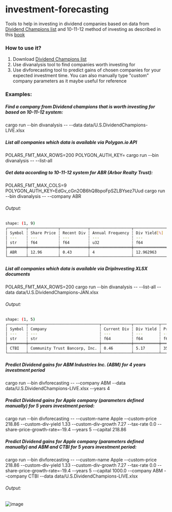 # investment-forecasting
Tools to help in investing in dividend companies based on data from [Dividend Champions list](https://moneyzine.com/investments/dividend-champions/) and 10-11-12 method of investing as described in this [book](https://getrichwithdividends.com/)
### How to use it?
1. Download [Dividend Champions list](https://moneyzine.com/investments/dividend-champions/)
2. Use divanalysis tool to find companies worth investing for
3. Use divforecasting tool to predict gains of chosen companies for your expected investment time. You can also manually type "custom" company parameters as it maybe useful for reference
      
### Examples:
##### Find a company from Dividend champions that is worth investing for based on 10-11-12 system:
cargo run --bin divanalysis -- --data data/U.S.DividendChampions-LIVE.xlsx 

##### List all companies which data is available via Polygon.io API
POLARS_FMT_MAX_ROWS=200 POLYGON_AUTH_KEY=<Your API Key>  cargo run --bin divanalysis --  --list-all

##### Get data according to 10-11-12 system for ABR (Arbor Realty Trust):
POLARS_FMT_MAX_COLS=9  POLYGON_AUTH_KEY=EdGv_cGn2OB6hQ8bpoFpSZLBYsez7Uud  cargo run --bin divanalysis -- --company ABR

###### Output:
```bash
shape: (1, 9)
┌────────┬─────────────┬────────────┬──────────────────┬──────────────┬───────────┬─────────────────────────────────┬─────────────────┬───────────────────────────────┐
│ Symbol ┆ Share Price ┆ Recent Div ┆ Annual Frequency ┆ Div Yield[%] ┆ DGR5G[%]  ┆ Years of consecutive Div growth ┆ Payout ratio[%] ┆ Industry Desc                 │
│ ---    ┆ ---         ┆ ---        ┆ ---              ┆ ---          ┆ ---       ┆ ---                             ┆ ---             ┆ ---                           │
│ str    ┆ f64         ┆ f64        ┆ u32              ┆ f64          ┆ f64       ┆ u32                             ┆ f64             ┆ str                           │
╞════════╪═════════════╪════════════╪══════════════════╪══════════════╪═══════════╪═════════════════════════════════╪═════════════════╪═══════════════════════════════╡
│ ABR    ┆ 12.96       ┆ 0.43       ┆ 4                ┆ 12.962963    ┆ 10.193743 ┆ 11                              ┆ 131.519505      ┆ REAL ESTATE INVESTMENT TRUSTS │
└────────┴─────────────┴────────────┴──────────────────┴──────────────┴───────────┴─────────────────────────────────┴─────────────────┴───────────────────────────────┘
```

##### List all companies which data is available via DripInvesting XLSX documents
POLARS_FMT_MAX_ROWS=200 cargo run --bin divanalysis --  --list-all --data data/U.S.DividendChampions-JAN.xlsx

###### Output:
```bash
shape: (1, 5)
┌────────┬───────────────────────────────┬─────────────┬───────────┬───────┐
│ Symbol ┆ Company                       ┆ Current Div ┆ Div Yield ┆ Price │
│ ---    ┆ ---                           ┆ ---         ┆ ---       ┆ ---   │
│ str    ┆ str                           ┆ f64         ┆ f64       ┆ f64   │
╞════════╪═══════════════════════════════╪═════════════╪═══════════╪═══════╡
│ CTBI   ┆ Community Trust Bancorp, Inc. ┆ 0.46        ┆ 5.17      ┆ 35.61 │
└────────┴───────────────────────────────┴─────────────┴───────────┴───────┘
```
##### Predict Dividend gains for ABM Industries Inc. (ABM) for 4 years investment period
cargo run --bin divforecasting -- --company ABM --data data/U.S.DividendChampions-LIVE.xlsx  --years 4

##### Predict Dividend gains for Apple company (parameters defined manually) for 5 years investment period:
cargo run --bin divforecasting -- --custom-name Apple --custom-price 218.86 --custom-div-yield 1.33 --custom-div-growth 7.27  --tax-rate 0.0 --share-price-growth-rate=-19.4 --years 5 --capital 218.86 

##### Predict Dividend gains for Apple company (parameters defined manually) and ABM and CTBI for 5 years investment period:
cargo run --bin divforecasting -- --custom-name Apple --custom-price 218.86 --custom-div-yield 1.33 --custom-div-growth 7.27  --tax-rate 0.0 --share-price-growth-rate=-19.4 --years 5 --capital 1000.0 --company ABM --company CTBI --data data/U.S.DividendChampions-LIVE.xlsx 
###### Output:
![image](https://github.com/jczaja/investment-forecasting/assets/15085062/0f9327b2-a3b5-4838-b538-6b7b93bc37bc)

